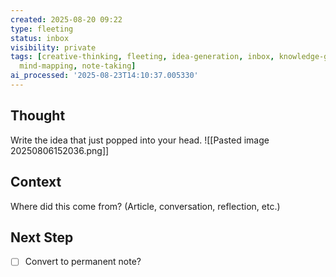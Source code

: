 ```yaml
---
created: 2025-08-20 09:22
type: fleeting
status: inbox
visibility: private
tags: [creative-thinking, fleeting, idea-generation, inbox, knowledge-graphing, mental-mapping,
  mind-mapping, note-taking]
ai_processed: '2025-08-23T14:10:37.005330'
---
```

<!--
NOTE: This file uses a static date for validation. For new notes, use:
created: 2025-08-06 15:20
-->

## Thought  
Write the idea that just popped into your head.
![[Pasted image 20250806152036.png]]
## Context  
Where did this come from? (Article, conversation, reflection, etc.)

## Next Step  
- [ ] Convert to permanent note?
